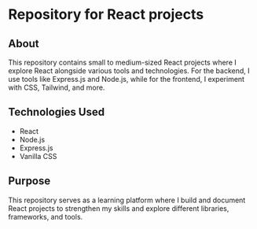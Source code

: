 # Repository for React projects

 ## About
This repository contains small to medium-sized React projects where I explore React alongside various tools and technologies. For the backend, I use tools like Express.js and Node.js, while for the frontend, I experiment with CSS, Tailwind, and more.

## Technologies Used
- React
- Node.js
- Express.js
- Vanilla CSS

## Purpose
This repository serves as a learning platform where I build and document React projects to strengthen my skills and explore different libraries, frameworks, and tools.